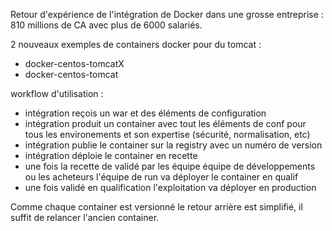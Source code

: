 
Retour d'expérience de l'intégration de Docker dans une grosse entreprise : 810 millions de CA avec plus de 6000 salariés.

2 nouveaux exemples de containers docker pour du tomcat : 
- docker-centos-tomcatX
- docker-centos-tomcat

workflow d'utilisation :
- intégration reçois un war et des éléments de configuration
- intégration produit un container avec tout les éléments de conf pour tous les environements et son expertise (sécurité, normalisation, etc)
- intégration publie le container sur la registry avec un numéro de version
- intégration déploie le container en recette
- une fois la recette de validé par les équipe équipe de développements ou les acheteurs l'équipe de run va déployer le container en qualif 
- une fois validé en qualification l'exploitation va déployer en production

Comme chaque container est versionné le retour arrière est simplifié, il suffit de relancer l'ancien container.

